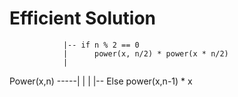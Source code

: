 # Efficient Solution


                |-- if n % 2 == 0
                |      power(x, n/2) * power(x * n/2)
                |
Power(x,n) -----|
                |
                |
                |-- Else
                        power(x,n-1) * x